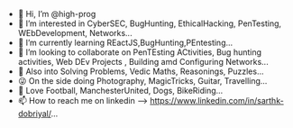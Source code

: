 - 👋 Hi, I’m @high-prog
- 👀 I’m interested in CyberSEC, BugHunting, EthicalHacking, PenTesting, WEbDevelopment, Networks...
- 🌱 I’m currently learning REactJS,BugHunting,PEntesting...
- 💞️ I’m looking to collaborate on PenTEsting ACtivities, Bug hunting activities, Web DEv Projects , Building amd Configuring Networks...
- 🤞 Also into Solving Problems, Vedic Maths, Reasonings, Puzzles...
- 😜 On the side doing Photography, MagicTricks, Guitar, Travelling...
- 💋 Love Football, ManchesterUnited, Dogs, BikeRiding...
- 📫 How to reach me on linkedin --> https://www.linkedin.com/in/sarthk-dobriyal/...

<!---
high-prog/high-prog is a ✨ special ✨ repository because its `README.md` (this file) appears on your GitHub profile.
You can click the Preview link to take a look at your changes.
--->
